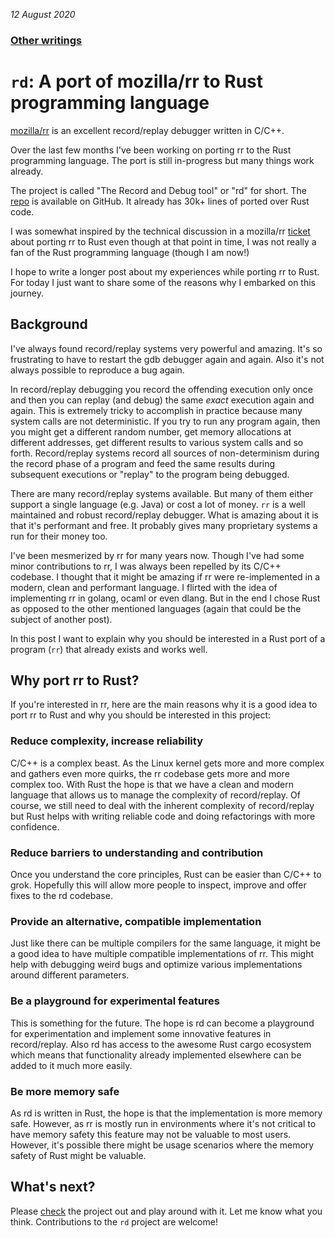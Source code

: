 _12 August 2020_ 
### [Other writings](README.md)

# `rd`: A port of mozilla/rr to Rust programming language

[mozilla/rr](https://github.com/mozilla/rr) is an excellent record/replay debugger written in C/C++.

Over the last few months I've been working on porting rr to the Rust programming language. The port is still in-progress but many things work already. 

The project is called "The Record and Debug tool" or "rd" for short. The [repo](https://github.com/sidkshatriya/rd) is available on GitHub. It already has 30k+ lines of ported over Rust code.

I was somewhat inspired by the technical discussion in a mozilla/rr [ticket](https://github.com/mozilla/rr/issues/2181) about porting rr to Rust even though at that point in time, I was not really a fan of the Rust programming language (though I am now!)

I hope to write a longer post about my experiences while porting rr to Rust. For today I just want to share some of the reasons why I embarked on this journey.

## Background
I've always found record/replay systems very powerful and amazing. It's so frustrating to have to restart the gdb debugger again and again. Also it's not always possible to reproduce a bug again. 

In record/replay debugging you record the offending execution only once and then you can replay (and debug) the same _exact_ execution again and again. This is extremely tricky to accomplish in practice because many system calls are not deterministic. If you try to run any program again, then you might get a different random number, get memory allocations at different addresses, get different results to various system calls and so forth. Record/replay systems record all sources of non-determinism during the record phase of a program and feed the same results during subsequent executions or "replay" to the program being debugged.

There are many record/replay systems available. But many of them either support a single language (e.g. Java) or cost a lot of money. `rr` is a well maintained and robust record/replay debugger. What is amazing about it is that it's performant and free. It probably gives many proprietary systems a run for their money too.

I've been mesmerized by rr for many years now. Though I've had some minor contributions to rr, I was always been repelled by its C/C++ codebase. I thought that it might be amazing if rr were re-implemented in a modern, clean and performant language. I flirted with the idea of implementing rr in golang, ocaml or even dlang. But in the end I chose Rust as opposed to the other mentioned languages (again that could be the subject of another post).

In this post I want to explain why you should be interested in a Rust port of a program (`rr`) that already exists and works well.

## Why port rr to Rust?
If you're interested in rr, here are the main reasons why it is a good idea to port rr to Rust and why you should be interested in this project:

### Reduce complexity, increase reliability
C/C++ is a complex beast. As the Linux kernel gets more and more complex and gathers even more quirks, the rr codebase gets more and more complex too. With Rust the hope is that we have a clean and modern language that allows us to manage the complexity of record/replay. Of course, we still need to deal with the inherent complexity of record/replay but Rust helps with writing reliable code and doing refactorings with more confidence. 

### Reduce barriers to understanding and contribution
Once you understand the core principles, Rust can be easier than C/C++ to grok. Hopefully this will allow more people to inspect, improve and offer fixes to the rd codebase.

### Provide an alternative, compatible implementation
Just like there can be multiple compilers for the same language, it might be a good idea to have multiple compatible implementations of rr. This might help with debugging weird bugs and optimize various implementations around different parameters.

### Be a playground for experimental features
This is something for the future. The hope is rd can become a playground for experimentation and implement some innovative features in record/replay. Also rd has access to the awesome Rust cargo ecosystem which means that functionality already implemented elsewhere can be added to it much more easily.

### Be more memory safe
As rd is written in Rust, the hope is that the implementation is more memory safe. However, as rr is mostly run in environments where it's not critical to have memory safety this feature may not be valuable to most users. However, it's possible there might be usage scenarios where the memory safety of Rust might be valuable.

## What's next?
Please [check](https://github.com/sidkshatriya/rd) the project out and play around with it. Let me know what you think. Contributions to the `rd` project are welcome!
